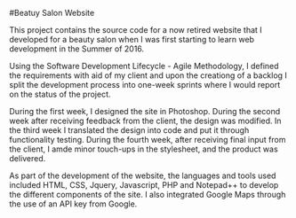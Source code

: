 #Beatuy Salon Website

This project contains the source code for a now retired website that I developed for a beauty salon when I was first starting to learn web development in the Summer of 2016.

Using the Software Development Lifecycle - Agile Methodology, I defined the requirements with aid of my client and upon the creationg of a backlog I split the development process into one-week sprints where I would report on the status of the project. 

During the first week, I designed the site in Photoshop. During the second week after receiving feedback from the client, the design was modified. In the third week I translated the design into code and put it through functionality testing. During the fourth week, after receiving final input from the client, I amde minor touch-ups in the stylesheet, and the product was delivered.

As part of the development of the website, the languages and tools used included HTML, CSS, Jquery, Javascript, PHP and Notepad++ to develop the different components of the site. I also integrated Google Maps through the use of an API key from Google.




